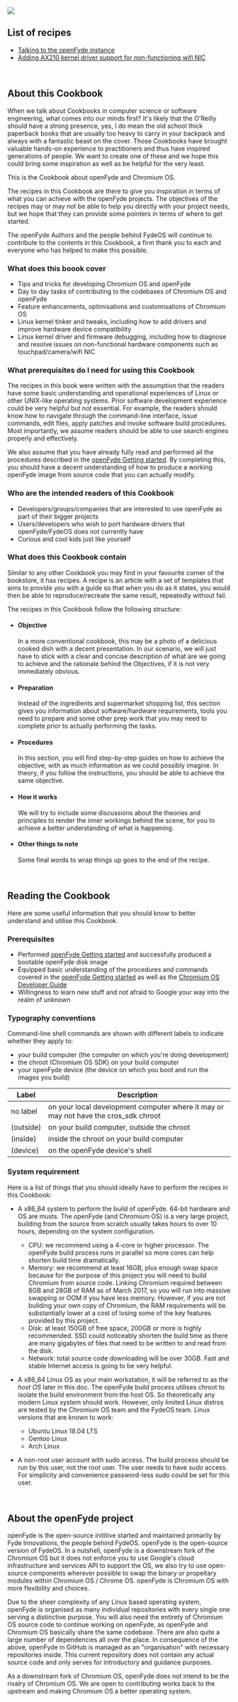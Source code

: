 ![](https://fydeos.com/content/wp-content/uploads/2022/05/openfyde-cookbook.jpg)


## List of recipes

- [Talking to the openFyde instance](./recipes/1-talking_to_openfyde.md)
- [Adding AX210 kernel driver support for non-functioning wifi NIC](./recipes/2-adding_AX210_kernel_driver_support.md)


<br>


## About this Cookbook

When we talk about Cookbooks in computer science or software engineering, what comes into our minds first? It's likely that the O'Reilly should have a strong presence, yes, I do mean the old school thick paperback books that are usually too heavy to carry in your backpack and always with a fantastic beast on the cover. Those Cookbooks have brought valuable hands-on experience to practitioners and thus have inspired generations of people. We want to create one of these and we hope this could bring some inspiration as well as be helpful for the very least.

This is the Cookbook about openFyde and Chromium OS.

The recipes in this Cookbook are there to give you inspiration in terms of what you can achieve with the openFyde projects. The objectives of the recipes may or may not be able to help you directly with your project needs, but we hope that they can provide some pointers in terms of where to get started.

The openFyde Authors and the people behind FydeOS will continue to contribute to the contents in this Cookbook, a firm thank you to each and everyone who has helped to make this possible.


### What does this boook cover

* Tips and tricks for developing Chromium OS and openFyde
* Day to day tasks of contributing to the codebases of Chromium OS and openFyde
* Feature enhancements, optimisations and customisations of Chromium OS 
* Linux kernel tinker and tweaks, including how to add drivers and improve hardware device compatibility
* Linux kernel driver and firmware debugging, including how to diagnose and resolve issues on non-functional hardware components such as touchpad/camera/wifi NIC


### What prerequisites do I need for using this Cookbook

The recipes in this book were written with the assumption that the readers have some basic understanding and operational experiences of Linux or other UNIX-like operating systems. Prior software development experience could be very helpful but not essential. For example, the readers should know how to navigate through the command-line interface, issue commands, edit files, apply patches and invoke software build procedures. Most importantly, we assume readers should be able to use search engines properly and effectively. 

We also assume that you have already fully read and performed all the procedures described in the [openFyde Getting started](https://github.com/openFyde/getting-started). By completing this, you should have a decent understanding of how to produce a working openFyde image from source code that you can actually modify.


### Who are the intended readers of this Cookbook

* Developers/groups/companies that are interested to use openFyde as part of their bigger projects
* Users/developers who wish to port hardware drivers that openFyde/FydeOS does not currently have
* Curious and cool kids just like yourself



### What does this Cookbook contain

Similar to any other Cookbook you may find in your favourite corner of the bookstore, it has recipes. A recipe is an article with a set of templates that aims to provide you with a guide so that when you do as it states, you would then be able to reproduce/recreate the same result, repeatedly without fail. 

The recipes in this Cookbook follow the following structure: 

 - #### Objective
      
      In a more conventional cookbook, this may be a photo of a delicious cooked dish with a decent presentation. In our scenario, we will just have to stick with a clear and concise description of what are we going to achieve and the rationale behind the Objectives, if it is not very immediately obvious.

 - #### Preparation

      Instead of the ingredients and supermarket shopping list, this section gives you information about software/hardware requirements, tools you need to prepare and some other prep work that you may need to complete prior to actually performing the tasks.

 - #### Procedures

      In this section, you will find step-by-step guides on how to achieve the objective, with as much information as we could possibly imagine. In theory, if you follow the instructions, you should be able to achieve the same objective.

 - #### How it works

      We will try to include some discussions about the theories and principles to render the inner workings behind the scene, for you to achieve a better understanding of what is happening.

 - #### Other things to note

      Some final words to wrap things up goes to the end of the recipe.


<br>

## Reading the Cookbook

Here are some useful information that you should know to better understand and utilise this Cookbook.


### Prerequisites

 - Performed [openFyde Getting started](https://github.com/openFyde/getting-started) and successfully produced a bootable openFyde disk image
 - Equipped basic understanding of the procedures and commands covered in the [openFyde Getting started](https://github.com/openFyde/getting-started) as well as the [Chromium OS Developer Guide](https://chromium.googlesource.com/chromiumos/docs/+/main/developer_guide.md)
 - Willingness to learn new stuff and not afraid to Google your way into the realm of unknown


### Typography conventions


Command-line shell commands are shown with different labels to indicate whether they apply to:

 - your build computer (the computer on which you're doing development)
 - the chroot (Chromium OS SDK) on your build computer
 - your openFyde device (the device on which you boot and run the images you build)


|   Label   | Description                                                                         |
| --------- | ----------------------------------------------------------------------------------- |
| no label  | on your local development computer where it may or may not have the cros_sdk chroot |
| (outside) | on your build computer, outside the chroot                                          |
| (inside)  | inside the chroot on your build computer                                            |
| (device)  | on the openFyde device's shell                                                      |



### System requirement

Here is a list of things that you should ideally have to perform the recipes in this Cookbook:

- A x86_64 system to perform the build of openFyde. 64-bit hardware and OS are musts. The openFyde (and Chromium OS) is a very large project, building from the source from scratch usually takes hours to over 10 hours, depending on the system configuration.
   - CPU: we recommend using a 4-core or higher processor. The openFyde build process runs in parallel so more cores can help shorten build time dramatically.
   - Memory: we recommend at least 16GB, plus enough swap space because for the purpose of this project you will need to build Chromium from source code. Linking Chromium required between 8GB and 28GB of RAM as of March 2017, so you will run into massive swapping or OOM if you have less memory. However, if you are not building your own copy of Chromium, the RAM requirements will be substantially lower at a cost of losing some of the key features provided by this project.
   - Disk: at least 150GB of free space, 200GB or more is highly recommended. SSD could noticeably shorten the build time as there are many gigabytes of files that need to be written to and read from the disk.
   - Network: total source code downloading will be over 30GB. Fast and stable Internet access is going to be very helpful.

- A x86_64 Linux OS as your main workstation, it will be referred to as the *host OS* later in this doc. The openFyde build process utilises chroot to isolate the build environment from the host OS. So theoretically any modern Linux system should work. However, only limited Linux distros are tested by the Chromium OS team and the FydeOS team. Linux versions that are known to work:

   - Ubuntu Linux 18.04 LTS
   - Gentoo Linux
   - Arch Linux

- A non-root user account with sudo access. The build process should be run by this user, not the root user. The user needs to have _sudo_ access. For simplicity and convenience password-less sudo could be set for this user.


<br>

## About the openFyde project

openFyde is the open-source inititive started and maintained primarily by Fyde Innovations, the people behind FydeOS. openFyde is the open-source version of FydeOS. In a nutshell, openFyde is a downstream fork of the Chromium OS but it does not enforce you to use Google's cloud infrastructure and services API to support the OS, we also try to use open-source components wherever possible to swap the binary or propeitary modules within Chromium OS / Chrome OS. openFyde is Chromium OS with more flexibility and choices.

Due to the sheer complexity of any Linux based operating system, openFyde is organised as many individual repositories with every single one serving a distinctive purpose. You will also need the entirety of Chromium OS source code to continue working on openFyde, as openFyde and Chromium OS basically share the same codebase. There are also quite a large number of dependencies all over the place. In consequence of the above, openFyde in GitHub is managed as an "organisation" with necessary repositories inside. This current repository does not contain any actual source code and only serves for introductory and guidance purposes.

As a downstream fork of Chromium OS, openFyde does not intend to be the rivalry of Chromium OS. We are open to contributing works back to the upstream and making Chromium OS a better operating system.

